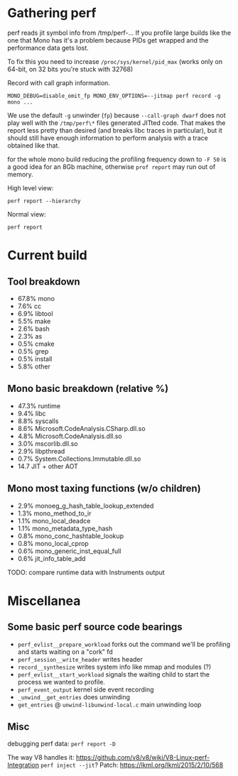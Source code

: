 Gathering perf
==
perf reads jit symbol info from /tmp/perf-... If you profile large builds like the one that Mono has it's a problem because PIDs get wrapped and the performance data gets lost.

To fix this you need to increase `/proc/sys/kernel/pid_max` (works only on 64-bit, on 32 bits you're stuck with 32768)

Record with call graph information.
```
MONO_DEBUG=disable_omit_fp MONO_ENV_OPTIONS=--jitmap perf record -g mono ...
```
We use the default `-g` unwinder (`fp`) because `--call-graph dwarf` does not play well with the `/tmp/perf\*` files generated JITted code. That makes the report less pretty than desired (and breaks libc traces in particular), but it should still have enough information to perform analysis with a trace obtained like that.

for the whole mono build reducing the profiling frequency down to `-F 50` is a good idea for an 8Gb machine, otherwise `prof report` may run out of memory.

High level view:
```
perf report --hierarchy
```

Normal view:
```
perf report
```



Current build
==

Tool breakdown
--
* 67.8% mono
* 7.6% cc
* 6.9% libtool
* 5.5% make
* 2.6% bash
* 2.3% as
* 0.5% cmake
* 0.5% grep
* 0.5% install
* 5.8% other

Mono basic breakdown (relative %)
--
* 47.3% runtime
* 9.4% libc
* 8.8% syscalls
* 8.6% Microsoft.CodeAnalysis.CSharp.dll.so
* 4.8% Microsoft.CodeAnalysis.dll.so
* 3.0% mscorlib.dll.so
* 2.9% libpthread
* 0.7% System.Collections.Immutable.dll.so
* 14.7 JIT + other AOT

Mono most taxing functions (w/o children)
--
* 2.9% monoeg_g_hash_table_lookup_extended
* 1.3% mono_method_to_ir
* 1.1% mono_local_deadce
* 1.1% mono_metadata_type_hash
* 0.8% mono_conc_hashtable_lookup
* 0.8% mono_local_cprop
* 0.6% mono_generic_inst_equal_full
* 0.6% jit_info_table_add

TODO: compare runtime data with Instruments output

Miscellanea
==
Some basic perf source code bearings
--
* `perf_evlist__prepare_workload` forks out the command we'll be profiling and starts waiting on a "cork" fd
* `perf_session__write_header` writes header
* `record__synthesize` writes system info like mmap and modules (?)
* `perf_evlist__start_workload` signals the waiting child to start the process we wanted to profile.
* `perf_event_output` kernel side event recording
* `_unwind__get_entries` does unwinding
* `get_entries` @ `unwind-libunwind-local.c` main unwinding loop

Misc
--
debugging perf data: `perf report -D`

The way V8 handles it: https://github.com/v8/v8/wiki/V8-Linux-perf-Integration
`perf inject --jit`?
Patch: https://lkml.org/lkml/2015/2/10/568
